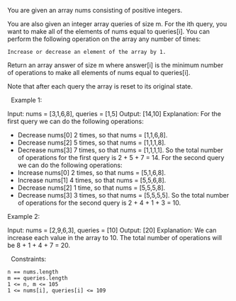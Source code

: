 You are given an array nums consisting of positive integers.

You are also given an integer array queries of size m. For the ith query, you want to make all of the elements of nums equal to queries[i]. You can perform the following operation on the array any number of times:


	Increase or decrease an element of the array by 1.


Return an array answer of size m where answer[i] is the minimum number of operations to make all elements of nums equal to queries[i].

Note that after each query the array is reset to its original state.

 
Example 1:

Input: nums = [3,1,6,8], queries = [1,5]
Output: [14,10]
Explanation: For the first query we can do the following operations:
- Decrease nums[0] 2 times, so that nums = [1,1,6,8].
- Decrease nums[2] 5 times, so that nums = [1,1,1,8].
- Decrease nums[3] 7 times, so that nums = [1,1,1,1].
So the total number of operations for the first query is 2 + 5 + 7 = 14.
For the second query we can do the following operations:
- Increase nums[0] 2 times, so that nums = [5,1,6,8].
- Increase nums[1] 4 times, so that nums = [5,5,6,8].
- Decrease nums[2] 1 time, so that nums = [5,5,5,8].
- Decrease nums[3] 3 times, so that nums = [5,5,5,5].
So the total number of operations for the second query is 2 + 4 + 1 + 3 = 10.


Example 2:

Input: nums = [2,9,6,3], queries = [10]
Output: [20]
Explanation: We can increase each value in the array to 10. The total number of operations will be 8 + 1 + 4 + 7 = 20.


 
Constraints:


	n == nums.length
	m == queries.length
	1 <= n, m <= 105
	1 <= nums[i], queries[i] <= 109

